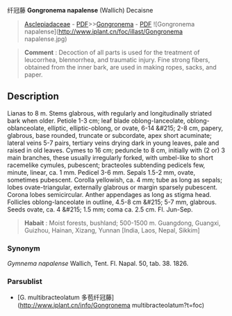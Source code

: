 纤冠藤 **Gongronema napalense** (Wallich) Decaisne

> [Asclepiadaceae](http://www.iplant.cn/info/Asclepiadaceae?t=foc) - [PDF](http://www.iplant.cn/foc/pdf/Asclepiadaceae.pdf)>>[Gongronema](http://www.iplant.cn/info/Gongronema?t=foc) - [PDF](http://www.iplant.cn/foc/pdf/Gongronema.pdf)
![Gongronema napalense](http://www.iplant.cn/foc/illast/Gongronema napalense.jpg)


> **Comment** : 
> Decoction of all parts is used for the treatment of leucorrhea, blennorrhea, and traumatic injury. Fine strong fibers, obtained from the inner bark, are used in making ropes, sacks, and paper.

## Description

Lianas to 8 m. Stems glabrous, with regularly and longitudinally striated bark when older. Petiole 1-3 cm; leaf blade oblong-lanceolate, oblong-oblanceolate, elliptic, elliptic-oblong, or ovate, 6-14 &amp;#215; 2-8 cm, papery, glabrous, base rounded, truncate or subcordate, apex short acuminate; lateral veins 5-7 pairs, tertiary veins drying dark in young leaves, pale and raised in old leaves. Cymes to 16 cm; peduncle to 8 cm, initially with (2 or) 3 main branches, these usually irregularly forked, with umbel-like to short racemelike cymules, pubescent; bracteoles subtending pedicels few, minute, linear, ca. 1 mm. Pedicel 3-6 mm. Sepals 1.5-2 mm, ovate, sometimes pubescent. Corolla yellowish, ca. 4 mm; tube as long as sepals; lobes ovate-triangular, externally glabrous or margin sparsely pubescent. Corona lobes semicircular. Anther appendages as long as stigma head. Follicles oblong-lanceolate in outline, 4.5-8 cm &amp;#215; 5-7 mm, glabrous. Seeds ovate, ca. 4 &amp;#215; 1.5 mm; coma ca. 2.5 cm. Fl. Jun-Sep.


> **Habait** : 
> Moist forests, bushland; 500-1500 m. Guangdong, Guangxi, Guizhou, Hainan, Xizang, Yunnan [India, Laos, Nepal, Sikkim]

### Synonym
*Gymnema napalense* Wallich, Tent. Fl. Napal. 50, tab. 38. 1826.

### Parsublist

* [G.  multibracteolatum  多苞纤冠藤](http://www.iplant.cn/info/Gongronema multibracteolatum?t=foc)
